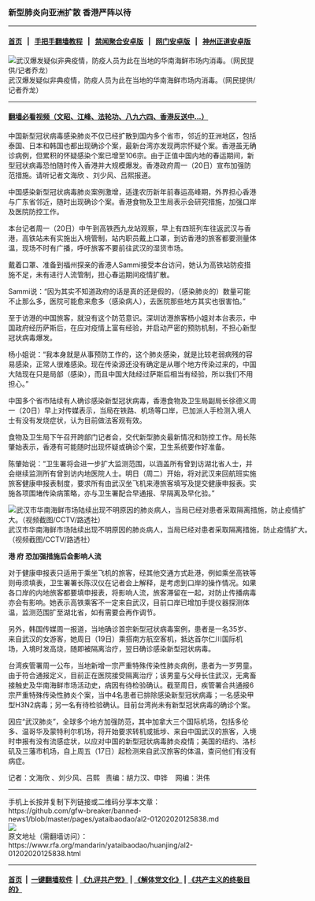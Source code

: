 ### 新型肺炎向亚洲扩散   香港严阵以待
------------------------

#### [首页](https://github.com/gfw-breaker/banned-news1/blob/master/README.md) &nbsp;&nbsp;|&nbsp;&nbsp; [手把手翻墙教程](https://github.com/gfw-breaker/guides/wiki) &nbsp;&nbsp;|&nbsp;&nbsp; [禁闻聚合安卓版](https://github.com/gfw-breaker/bn-android) &nbsp;&nbsp;|&nbsp;&nbsp; [网门安卓版](https://github.com/oGate2/oGate) &nbsp;&nbsp;|&nbsp;&nbsp; [神州正道安卓版](https://github.com/SzzdOgate/update) 



<div id="headerimg">
 <img alt="武汉爆发疑似非典疫情，防疫人员为此在当地的华南海鲜市场内消毒。（网民提供/记者乔龙）" src="https://www.rfa.org/mandarin/yataibaodao/huanjing/al2-01202020125838.html/0120e.jpg/image" title="武汉爆发疑似非典疫情，防疫人员为此在当地的华南海鲜市场内消毒。（网民提供/记者乔龙）"/>
 <div id="headerimgcontents">
  <div id="headerimgcaption">
   <span>
    武汉爆发疑似非典疫情，防疫人员为此在当地的华南海鲜市场内消毒。（网民提供/记者乔龙）
   </span>
   <!-- zoomattribute -->
  </div>
  <!-- headerimgcaption -->
 </div>
 <!-- headerimagecontents -->
</div>

<hr/>


#### [翻墙必看视频（文昭、江峰、法轮功、八九六四、香港反送中...）](https://github.com/gfw-breaker/banned-news1/blob/master/pages/link3.md)

<div id="storytext">
 <div>
  <div class="slot_header">
  </div>
 </div>
 <p>
  中国新型冠状病毒感染肺炎不仅已经扩散到国内多个省市，邻近的亚洲地区，包括泰国、日本和韩国也都出现确诊个案，最新台湾亦发现两宗怀疑个案。香港虽无确诊病例，但累积的怀疑感染个案已增至106宗。由于正值中国内地的春运期间，新型冠状病毒恐怕随时传入香港并大规模爆发。香港政府周一（20日）宣布加强防范措施。请听记者文海欣 、刘少风、吕熙报道。
 </p>
 <p>
  中国感染新型冠状病毒肺炎案例激增，适逢农历新年前春运高峰期，外界担心香港与广东省邻近，随时出现确诊个案。香港食物及卫生局表示会研究措施，加强口岸及医院防控工作。
 </p>
 <p>
 </p>
 <p>
 </p>
 <p>
  本台记者周一（20日）中午到高铁西九龙站观察，早上有四班列车往返武汉与香港，高铁站未有实施出入境管制，站内职员戴上口罩，到访香港的旅客都要测量体温，现场不时有广播，呼吁旅客不要前往武汉的湿货市场。
 </p>
 <p>
  戴着口罩、准备到福州探亲的香港人Sammi接受本台访问，她认为高铁站防疫措施不足，未有进行人流管制，担心春运期间疫情扩散。
 </p>
 <p>
  Sammi说：“因为其实不知道政府的话是真的还是假的，（感染肺炎的）数量可能不止那么多，医院可能愈来愈多（感染病人），去医院那些地方其实也很害怕。”
 </p>
 <p>
  至于访港的中国旅客，就没有这个防范意识。深圳访港旅客杨小姐对本台表示，中国政府经历萨斯后，在应对疫情上富有经验，并启动严密的预防机制，不担心新型冠状病毒爆发。
 </p>
 <p>
  杨小姐说：“我本身就是从事预防工作的，这个肺炎感染，就是比较老弱病残的容易感染，正常人很难感染。现在传染源还没有确定是从哪个地方传染过来的，中国大陆现在只是局部（感染），而且中国大陆经过萨斯后相当有经验，所以我们不用担心。”
 </p>
 <p>
  中国多个省市陆续有人确诊感染新型冠状病毒，香港食物及卫生局副局长徐德义周一（20日）早上对传媒表示，当局在铁路、机场等口岸，已加派人手检测入境人士有没有发烧症状，认为目前做法客观有效。
 </p>
 <p>
  食物及卫生局下午召开跨部门记者会，交代新型肺炎最新情况和防控工作。局长陈肇始表示，香港有可能随时出现怀疑或确诊个案，卫生系统要作好准备。
 </p>
 <p>
  陈肇始说：“卫生署将会进一步扩大监测范围，以涵盖所有曾到访湖北省人士，并会继续监测所有曾到访内地医院人士。明日（周二）开始，将对武汉来回航班实施旅客健康申报表制度，要求所有由武汉坐飞机来港旅客填写及提交健康申报表。实施各项围堵传染病策略，亦与卫生署配合早通报、早隔离及早化验。”
 </p>
 <p>
  <div class="image-inline captioned" style="width:622px;">
   <div style="width:622px;">
    <img alt="武汉市华南海鲜市场陆续出现不明原因的肺炎病人，当局已经对患者采取隔离措施，防止疫情扩大。（视频截图/CCTV/路透社）" src="https://www.rfa.org/mandarin/yataibaodao/huanjing/al2-01202020125838.html/0120f.jpg" title="武汉市华南海鲜市场陆续出现不明原因的肺炎病人，当局已经对患者采取隔离措施，防止疫情扩大。（视频截图/CCTV/路透社）"/>
   </div>
   <div class="image-caption">
    <span style="width:622px;">
     武汉市华南海鲜市场陆续出现不明原因的肺炎病人，当局已经对患者采取隔离措施，防止疫情扩大。（视频截图/CCTV/路透社）
    </span>
    <span class="copyright">
    </span>
   </div>
  </div>
 </p>
 <p>
  <b>
   港
  </b>
  <b>
   府
  </b>
  <b>
   恐加强措施后会影响人流
  </b>
 </p>
 <p>
  对于健康申报表只适用于乘坐飞机的旅客，经其他交通方式赴港，例如乘坐高铁等则毋须填表，卫生署署长陈汉仪在记者会上解释，是考虑到口岸的操作情况。如果各口岸的内地旅客都要填申报表，将影响人流，旅客滞留在一起，对防止传播病毒亦会有影响。她表示高铁乘客不一定来自武汉，目前口岸已增加手提仪器探测体温，监测范围扩至湖北省，如有需要会再作调节。
 </p>
 <p>
  另外，韩国传媒周一报道，当地确诊首宗新型冠状病毒案例，患者是一名35岁、来自武汉的女游客，她周日（19日）乘搭南方航空客机，抵达首尔仁川国际机场，入境时发高烧，随即被隔离治疗，翌日确诊感染新型冠状病毒。
 </p>
 <p>
  台湾疾管署周一公布，当地新增一宗严重特殊传染性肺炎病例，患者为一岁男童。由于符合通报定义，目前正在医院接受隔离治疗；该男童与父母长住武汉，无禽畜接触史及华南海鲜市场活动史，病因有待检验确认。截至周日，疾管署合共通报6宗严重特殊传染性肺炎个案，当中4名患者已排除感染新型冠状病毒；一名感染甲型H3N2病毒；另一名有待检验确认。目前台湾尚未有新型冠状病毒的确诊个案。
 </p>
 <p>
  因应“武汉肺炎”，全球多个地方加强防范，其中加拿大三个国际机场，包括多伦多、温哥华及蒙特利尔机场，将开始要求转机或抵埗、来自中国武汉的旅客，入境时申报有没有流感症状，以应对中国的新型冠状病毒肺炎疫情；美国的纽约、洛杉矶及三藩市机场，自上周五（17日）起检测来自武汉旅客的体温，查问他们有没有病症。
 </p>
 <p>
  记者：文海欣 、刘少风、吕熙   责编：胡力汉、申铧    网编：洪伟
 </p>
</div>

<hr/>
手机上长按并复制下列链接或二维码分享本文章：<br/>
https://github.com/gfw-breaker/banned-news1/blob/master/pages/yataibaodao/al2-01202020125838.md <br/>
<a href='https://github.com/gfw-breaker/banned-news1/blob/master/pages/yataibaodao/al2-01202020125838.md'><img src='https://github.com/gfw-breaker/banned-news1/blob/master/pages/yataibaodao/al2-01202020125838.md.png'/></a> <br/>
原文地址（需翻墙访问）：https://www.rfa.org/mandarin/yataibaodao/huanjing/al2-01202020125838.html


------------------------
#### [首页](https://github.com/gfw-breaker/banned-news1/blob/master/README.md) &nbsp;|&nbsp; [一键翻墙软件](https://github.com/gfw-breaker/nogfw/blob/master/README.md) &nbsp;| [《九评共产党》](https://github.com/gfw-breaker/9ping.md/blob/master/README.md#九评之一评共产党是什么) | [《解体党文化》](https://github.com/gfw-breaker/jtdwh.md/blob/master/README.md) | [《共产主义的终极目的》](https://github.com/gfw-breaker/gczydzjmd.md/blob/master/README.md)


<img src='http://gfw-breaker.win/banned-news/pages/yataibaodao/al2-01202020125838.md' width='0px' height='0px'/>